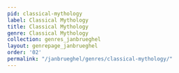 ```yaml
---
pid: classical-mythology
label: Classical Mythology
title: Classical Mythology
genre: Classical Mythology
collection: genres_janbrueghel
layout: genrepage_janbrueghel
order: '02'
permalink: "/janbrueghel/genres/classical-mythology/"
---
```

